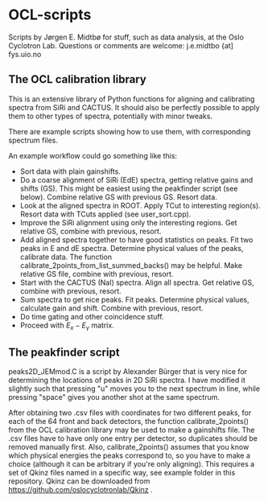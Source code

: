 # OCL-scripts

Scripts by Jørgen E. Midtbø for stuff, such as data analysis, at the Oslo Cyclotron Lab.
Questions or comments are welcome: j.e.midtbo {at] fys.uio.no

## The OCL calibration library
This is an extensive library of Python functions for aligning and calibrating spectra from SiRi and CACTUS. It should also be perfectly possible to apply them to other types of spectra, potentially with minor tweaks. 

There are example scripts showing how to use them, with corresponding spectrum files.

An example workflow could go something like this:
* Sort data with plain gainshifts.
* Do a coarse alignment of SiRi (EdE) spectra, getting relative gains and shifts (GS). This might be easiest using the peakfinder script (see below). Combine relative GS with previous GS. Resort data.
* Look at the aligned spectra in ROOT. Apply TCut to interesting region(s). Resort data with TCuts applied (see user_sort.cpp).
* Improve the SiRi alignment using only the interesting regions. Get relative GS, combine with previous, resort.
* Add aligned spectra together to have good statistics on peaks. Fit two peaks in E and dE spectra. Determine physical values of the peaks, calibrate data. The function calibrate_2points_from_list_summed_backs() may be helpful. Make relative GS file, combine with previous, resort.
* Start with the CACTUS (NaI) spectra. Align all spectra. Get relative GS, combine with previous, resort.
* Sum spectra to get nice peaks. Fit peaks. Determine physical values, calculate gain and shift. Combine with previous, resort. 
* Do time gating and other coincidence stuff.
* Proceed with $E_x-E_\gamma$ matrix.


## The peakfinder script
peaks2D_JEMmod.C is a script by Alexander Bürger that is very nice for determining the locations of peaks in 2D SiRi spectra. I have modified it slightly such that pressing "u" moves you to the next spectrum in line, while pressing "space" gives you another shot at the same spectrum. 

After obtaining two .csv files with coordinates for two different peaks, for each of the 64 front and back detectors, the function calibrate_2points() from the OCL calibration library may be used to make a gainshifts file. The .csv files have to have only one entry per detector, so duplicates should be removed manually first. Also, calibrate_2points() assumes that you know which physical energies the peaks correspond to, so you have to make a choice (although it can be arbitrary if you're only aligning). This requires a set of Qkinz files named in a specific way, see example folder in this repository. Qkinz can be downloaded from https://github.com/oslocyclotronlab/Qkinz .